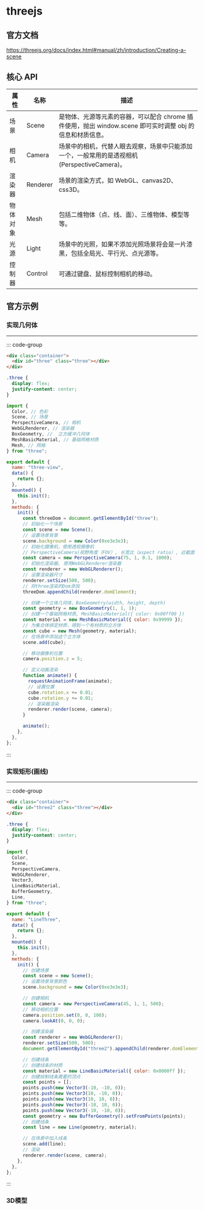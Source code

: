 <script setup>
  import Three1 from './example/Three1.vue'
  import Three2 from './example/Three2.vue'
  import Three3 from './example/Three3.vue'
</script>

# threejs

## 官方文档

https://threejs.org/docs/index.html#manual/zh/introduction/Creating-a-scene

## 核心 API

| 属性     | 名称     | 描述                                                                                                      |
| -------- | -------- | --------------------------------------------------------------------------------------------------------- |
| 场景     | Scene    | 是物体、光源等元素的容器，可以配合 chrome 插件使用，抛出 window.scene 即可实时调整 obj 的信息和材质信息。 |
| 相机     | Camera   | 场景中的相机，代替人眼去观察，场景中只能添加一个，一般常用的是透视相机(PerspectiveCamera)。               |
| 渲染器   | Renderer | 场景的渲染方式，如 WebGL、canvas2D、css3D。                                                               |
| 物体对象 | Mesh     | 包括二维物体（点、线、面）、三维物体、模型等等。                                                          |
| 光源     | Light    | 场景中的光照，如果不添加光照场景将会是一片漆黑，包括全局光、平行光、点光源等。                            |
| 控制器   | Control  | 可通过键盘、鼠标控制相机的移动。                                                                          |

## 官方示例

### 实现几何体
---
<Three1 />

::: code-group

```html
<div class="container">
  <div id="three" class="three"></div>
</div>
```

```css
.three {
  display: flex;
  justify-content: center;
}
```

```js
import {
  Color, // 色彩
  Scene, // 场景
  PerspectiveCamera, // 相机
  WebGLRenderer, // 渲染器
  BoxGeometry, //  立方缓冲几何体
  MeshBasicMaterial, // 基础网格材质
  Mesh, // 网格
} from "three";

export default {
  name: "three-view",
  data() {
    return {};
  },
  mounted() {
    this.init();
  },
  methods: {
    init() {
      const threeDom = document.getElementById("three");
      // 初始化一个场景
      const scene = new Scene();
      // 设置场景背景
      scene.background = new Color(0xe3e3e3);
      // 初始化摄像机，使用透视摄像机
      // PerspectiveCamera(视野角度（FOV）, 长宽比（aspect ratio）, 近截面（near）, 远截面（far）)
      const camera = new PerspectiveCamera(75, 1, 0.1, 1000);
      // 初始化渲染器, 使用WebGLRenderer渲染器
      const renderer = new WebGLRenderer();
      // 设置渲染器尺寸
      renderer.setSize(500, 500);
      // 将three渲染的Dom添加
      threeDom.appendChild(renderer.domElement);

      // 创建一个立体几何体，BoxGeometry(width, height, depth)
      const geometry = new BoxGeometry(1, 1, 1);
      // 创建一个基础网格材质, MeshBasicMaterial({ color: 0x00ff00 })
      const material = new MeshBasicMaterial({ color: 0x99999 });
      // 为集合体绑定材质，得到一个有材质的立方体
      const cube = new Mesh(geometry, material);
      // 在场景中添加这个立方体
      scene.add(cube);

      // 移动摄像机位置
      camera.position.z = 5;

      // 定义动画渲染
      function animate() {
        requestAnimationFrame(animate);
        // 设置位置
        cube.rotation.x += 0.01;
        cube.rotation.y += 0.01;
        // 渲染器渲染
        renderer.render(scene, camera);
      }

      animate();
    },
  },
};
```

:::


### 实现矩形(画线)

---

<Three2 />

::: code-group

```html
<div class="container">
  <div id="three2" class="three"></div>
</div>
```

```css
.three {
  display: flex;
  justify-content: center;
}
```

```js
import {
  Color,
  Scene,
  PerspectiveCamera,
  WebGLRenderer,
  Vector3,
  LineBasicMaterial,
  BufferGeometry,
  Line,
} from "three";

export default {
  name: "LineThree",
  data() {
    return {};
  },
  mounted() {
    this.init();
  },
  methods: {
    init() {
      // 创建场景
      const scene = new Scene();
      // 设置场景背景颜色
      scene.background = new Color(0xe3e3e3);

      // 创建相机
      const camera = new PerspectiveCamera(45, 1, 1, 500);
      // 移动相机位置
      camera.position.set(0, 0, 100);
      camera.lookAt(0, 0, 0);

      // 创建渲染器
      const renderer = new WebGLRenderer();
      renderer.setSize(500, 500);
      document.getElementById("three2").appendChild(renderer.domElement);

      // 创建线条
      // 创建线条的材质
      const material = new LineBasicMaterial({ color: 0x0000ff });
      // 创建绘制线条需要的顶点
      const points = [];
      points.push(new Vector3(-10, -10, 0));
      points.push(new Vector3(10, -10, 0));
      points.push(new Vector3(10, 10, 0));
      points.push(new Vector3(-10, 10, 0));
      points.push(new Vector3(-10, -10, 0));
      const geometry = new BufferGeometry().setFromPoints(points);
      // 创建线条
      const line = new Line(geometry, material);

      // 在场景中加入线条
      scene.add(line);
      // 渲染
      renderer.render(scene, camera);
    },
  },
};
```

:::


### 3D模型

<Three3 />


